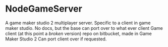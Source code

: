 # NodeGameServer

A game maker studio 2 multiplayer server. Specific to a client in game maker studio.
No docs, but the base can port over to what ever client
Game client (at this point a *broken* version) repo on bitbucket, made in Game Maker Studio 2
Can port client over if requested.

